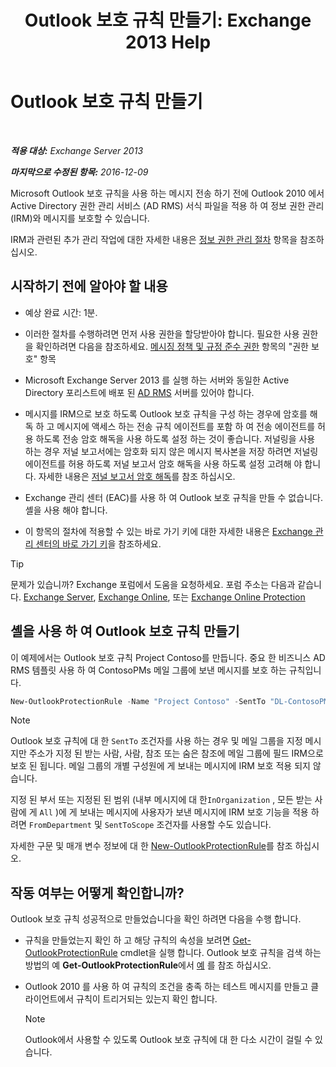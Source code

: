 ﻿---
title: 'Outlook 보호 규칙 만들기: Exchange 2013 Help'
TOCTitle: Outlook 보호 규칙 만들기
ms:assetid: da64750d-faaf-44de-ad8c-888eba7fbdbf
ms:mtpsurl: https://technet.microsoft.com/ko-kr/library/Dd638196(v=EXCHG.150)
ms:contentKeyID: 50484268
ms.date: 05/22/2018
mtps_version: v=EXCHG.150
ms.translationtype: MT
---

# Outlook 보호 규칙 만들기

 

_**적용 대상:** Exchange Server 2013_

_**마지막으로 수정된 항목:** 2016-12-09_

Microsoft Outlook 보호 규칙을 사용 하는 메시지 전송 하기 전에 Outlook 2010 에서 Active Directory 권한 관리 서비스 (AD RMS) 서식 파일을 적용 하 여 정보 권한 관리 (IRM)와 메시지를 보호할 수 있습니다.

IRM과 관련된 추가 관리 작업에 대한 자세한 내용은 [정보 권한 관리 절차](information-rights-management-procedures-exchange-2013-help.md) 항목을 참조하십시오.

## 시작하기 전에 알아야 할 내용

  - 예상 완료 시간: 1분.

  - 이러한 절차를 수행하려면 먼저 사용 권한을 할당받아야 합니다. 필요한 사용 권한을 확인하려면 다음을 참조하세요. [메시징 정책 및 규정 준수 권한](messaging-policy-and-compliance-permissions-exchange-2013-help.md) 항목의 "권한 보호" 항목

  - Microsoft Exchange Server 2013 를 실행 하는 서버와 동일한 Active Directory 포리스트에 배포 된 [AD RMS](https://technet.microsoft.com/en-us/library/hh831364.aspx) 서버를 있어야 합니다.

  - 메시지를 IRM으로 보호 하도록 Outlook 보호 규칙을 구성 하는 경우에 암호를 해독 하 고 메시지에 액세스 하는 전송 규칙 에이전트를 포함 하 여 전송 에이전트를 허용 하도록 전송 암호 해독을 사용 하도록 설정 하는 것이 좋습니다. 저널링을 사용 하는 경우 저널 보고서에는 암호화 되지 않은 메시지 복사본을 저장 하려면 저널링 에이전트를 허용 하도록 저널 보고서 암호 해독을 사용 하도록 설정 고려해 야 합니다. 자세한 내용은 [저널 보고서 암호 해독](journal-report-decryption-exchange-2013-help.md)를 참조 하십시오.

  - Exchange 관리 센터 (EAC)를 사용 하 여 Outlook 보호 규칙을 만들 수 없습니다. 셸을 사용 해야 합니다.

  - 이 항목의 절차에 적용할 수 있는 바로 가기 키에 대한 자세한 내용은 [Exchange 관리 센터의 바로 가기 키](keyboard-shortcuts-in-the-exchange-admin-center-exchange-online-protection-help.md)을 참조하세요.


> [!TIP]
> 문제가 있습니까? Exchange 포럼에서 도움을 요청하세요. 포럼 주소는 다음과 같습니다. <A href="https://go.microsoft.com/fwlink/p/?linkid=60612">Exchange Server</A>, <A href="https://go.microsoft.com/fwlink/p/?linkid=267542">Exchange Online</A>, 또는 <A href="https://go.microsoft.com/fwlink/p/?linkid=285351">Exchange Online Protection</A>



## 셸을 사용 하 여 Outlook 보호 규칙 만들기

이 예제에서는 Outlook 보호 규칙 Project Contoso를 만듭니다. 중요 한 비즈니스 AD RMS 템플릿 사용 하 여 ContosoPMs 메일 그룹에 보낸 메시지를 보호 하는 규칙입니다.

```powershell
New-OutlookProtectionRule -Name "Project Contoso" -SentTo "DL-ContosoPMs@contoso.com" -ApplyRightsProtectionTemplate "Business Critical"
```
> [!NOTE]
> Outlook 보호 규칙에 대 한 <CODE>SentTo</CODE> 조건자를 사용 하는 경우 및 메일 그룹을 지정 메시지만 주소가 지정 된 받는 사람, 사람, 참조 또는 숨은 참조에 메일 그룹에 필드 IRM으로 보호 된 됩니다. 메일 그룹의 개별 구성원에 게 보내는 메시지에 IRM 보호 적용 되지 않습니다.



지정 된 부서 또는 지정된 된 범위 (내부 메시지에 대 한`InOrganization` , 모든 받는 사람에 게 `All` )에 게 보내는 메시지에 사용자가 보낸 메시지에 IRM 보호 기능을 적용 하려면 `FromDepartment` 및 `SentToScope` 조건자를 사용할 수도 있습니다.

자세한 구문 및 매개 변수 정보에 대 한 [New-OutlookProtectionRule](https://technet.microsoft.com/ko-kr/library/dd298182\(v=exchg.150\))를 참조 하십시오.

## 작동 여부는 어떻게 확인합니까?

Outlook 보호 규칙 성공적으로 만들었습니다을 확인 하려면 다음을 수행 합니다.

  - 규칙을 만들었는지 확인 하 고 해당 규칙의 속성을 보려면 [Get-OutlookProtectionRule](https://technet.microsoft.com/ko-kr/library/dd298004\(v=exchg.150\)) cmdlet을 실행 합니다. Outlook 보호 규칙을 검색 하는 방법의 예 **Get-OutlookProtectionRule**에서 [예](https://technet.microsoft.com/ko-kr/dd298004\(exchg.150\)#examples) 를 참조 하십시오.

  - Outlook 2010 를 사용 하 여 규칙의 조건을 충족 하는 테스트 메시지를 만들고 클라이언트에서 규칙이 트리거되는 있는지 확인 합니다.
    

    > [!NOTE]   
    > Outlook에서 사용할 수 있도록 Outlook 보호 규칙에 대 한 다소 시간이 걸릴 수 있습니다.


